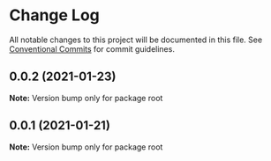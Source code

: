 # Change Log

All notable changes to this project will be documented in this file.
See [Conventional Commits](https://conventionalcommits.org) for commit guidelines.

## 0.0.2 (2021-01-23)

**Note:** Version bump only for package root





## 0.0.1 (2021-01-21)

**Note:** Version bump only for package root
